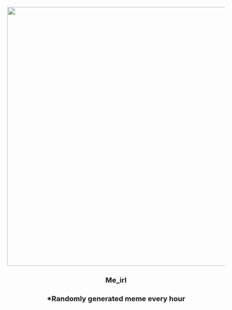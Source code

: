 <p align="center">
        <img src="https://i.imgur.com/1v69EcZ.png" width="600" height="600">
        </p>
        <h3 align="center">Me_irl</h3>
        <h3 align="center">*Randomly generated meme every hour</h3>
    